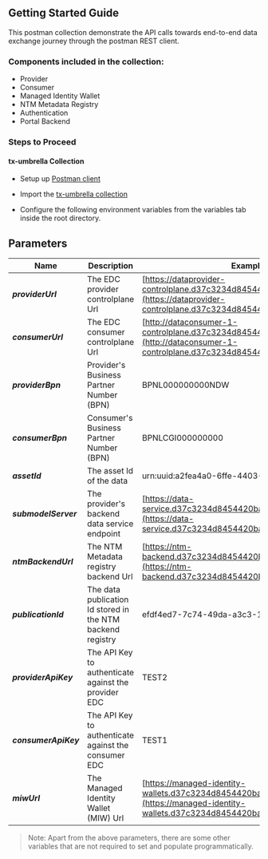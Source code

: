 ## Getting Started Guide

This postman collection demonstrate the API calls towards end-to-end data exchange journey through the postman REST client.

### Components included in the collection:
- Provider
- Consumer
- Managed Identity Wallet
- NTM Metadata Registry
- Authentication
- Portal Backend


### Steps to Proceed

#### tx-umbrella Collection
- Setup up [Postman client](https://www.postman.com/downloads)

- Import the [tx-umbrella collection](./tx-umbrella.postman_collection.json)

- Configure the following environment variables from the variables tab inside the root directory.
## Parameters


| Name                    | Description                            | Example Value                |
|-------------------------|----------------------------------------------------------------------------------------------------------------------------------|----------------------------------------------------------------------------------------------------------------------------------------------------------------------------------------------------------------------------------------------------------------------------------------------------------------------------------------------------------------------------------------------------------------------------|
| ***providerUrl***      | The EDC provider controlplane Url             |   [https://dataprovider-controlplane.d37c3234d8454420babf.westeurope.aksapp.io](https://dataprovider-controlplane.d37c3234d8454420babf.westeurope.aksapp.io)                                                                                                                                                                                               |
| ***consumerUrl***      | The EDC consumer controlplane Url             | [http://dataconsumer-1-controlplane.d37c3234d8454420babf.westeurope.aksapp.io](http://dataconsumer-1-controlplane.d37c3234d8454420babf.westeurope.aksapp.io)                                                                                                                                                                                                                                                                                                                          |
| ***providerBpn***      | Provider's Business Partner Number (BPN)      |  BPNL000000000NDW                                                                                                                                                                                                                                                                         |
| ***consumerBpn***      | Consumer's Business Partner Number (BPN)      | BPNLCGI000000000   |
| ***assetId***          | The asset Id of the data                      | urn:uuid:a2fea4a0-6ffe-4403-9233-614a1c4c2573   |
| ***submodelServer***   | The provider's backend data service endpoint  | [https://data-service.d37c3234d8454420babf.westeurope.aksapp.io/api](https://data-service.d37c3234d8454420babf.westeurope.aksapp.io/api)   |
| ***ntmBackendUrl***    | The NTM Metadata registry backend Url | [https://ntm-backend.d37c3234d8454420babf.westeurope.aksapp.io](https://ntm-backend.d37c3234d8454420babf.westeurope.aksapp.io)   |
| ***publicationId***    | The data publication Id stored in the NTM backend registry | efdf4ed7-7c74-49da-a3c3-16fb411provider24e06   |
| ***providerApiKey***   | The API Key to authenticate against the provider EDC | TEST2   |
| ***consumerApiKey***   | The API Key to authenticate against the consumer EDC | TEST1   |
| ***miwUrl***           | The Managed Identity Wallet (MIW) Url | [https://managed-identity-wallets.d37c3234d8454420babf.westeurope.aksapp.io](https://managed-identity-wallets.d37c3234d8454420babf.westeurope.aksapp.io)   |


>Note: Apart from the above parameters, there are some other variables that are not required to set and populate programmatically.
